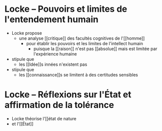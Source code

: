 # Locke – Pouvoirs et limites de l'entendement humain

- Locke propose
  - une analyse [[critique]] des facultés cognitives de l'[[homme]]
    - pour établir les pouvoirs et les limites de l'intellect humain
      - puisque la [[raison]] n'est pas [[absolue]] mais est limitée par l'expérience humaine
- stipule que
  - les [[Idée]]s innées n'existent pas
- stipule que
  - les [[connaissance]]s se limitent à des certitudes sensibles


# Locke – Réflexions sur l'État et affirmation de la tolérance

- Locke théorise l'[[état de nature
- et l'[[État]]